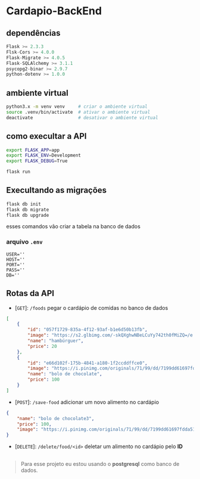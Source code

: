 # Cardapio-BackEnd


## dependências
```Python
Flask >= 2.3.3
Flsk-Cors >= 4.0.0
Flask-Migrate >= 4.0.5
Flask-SQLAlchemy >= 3.1.1
psycopg2-binar >= 2.9.7
python-dotenv >= 1.0.0
```

## ambiente virtual
```sh
python3.x -m venv venv     # criar o ambiente virtual
source .venv/bin/activate  # ativar o ambiente virtual
deactivate                 # desativar o ambiente virtual
```

## como execultar a API
```sh
export FLASK_APP=app
export FLASK_ENV=Development
export FLASK_DEBUG=True

flask run
``` 

## Execultando as migrações   
```sh
flask db init
flask db migrate
flask db upgrade
```
esses comandos vão criar a tabela na banco de dados

### arquivo `.env`
```
USER=''
HOST=''
PORT=''
PASS=''
DB=''
```

## Rotas da API
* [`GET`]: `/foods` pegar o cardápio de comidas no banco de dados
```json
[
	{
		"id": "057f1729-835a-4f12-93af-b1e6d50b13fb",
		"image": "https://s2.glbimg.com/-skQXghwNBeLCuYy742th0fMiZQ=/e.glbimg.com/og/ed/f/original/2019/12/10/marfrig.jpg",
		"name": "hambúrguer",
		"price": 20
	},
	{
		"id": "e66d102f-175b-4841-a180-1f2ccddffce0",
		"image": "https://i.pinimg.com/originals/71/99/dd/7199dd61697fdda51461eba6e4a9e079.jpg",
		"name": "bolo de chocolate",
		"price": 100
	}
]
```

* [`POST`]: `/save-food` adicionar um novo alimento no cardápio
```json
{
	"name": "bolo de chocolate3",
	"price": 100,
	"image": "https://i.pinimg.com/originals/71/99/dd/7199dd61697fdda51461eba6e4a9e079.jpg"
}
```

* [`DELETE`]: `/delete/food/<id>` deletar um alimento no cardápio pelo **ID**

##
> Para esse projeto eu estou usando o **postgresql** como banco de dados.